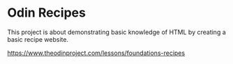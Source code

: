 # Odin Recipes

This project is about demonstrating basic knowledge of HTML by creating a basic recipe website.

https://www.theodinproject.com/lessons/foundations-recipes